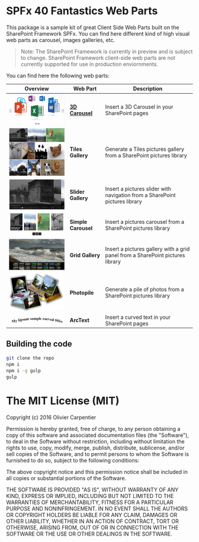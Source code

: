 # SPFx 40 Fantastics Web Parts

This package is a sample kit of great Client Side Web Parts built on the SharePoint Framework SPFx.
You can find here different kind of high visual web parts as carousel, images galleries, etc.

> Note: The SharePoint Framework is currently in preview and is subject to change. SharePoint Framework client-side web parts are not currently supported for use in production enviornments.

You can find here the following web parts:

Overview |  Web Part |  Description
------------ | ----------- | -----------
![3d carousel](./assets/overview3dcarousel.png) | [**3D Carousel**](https://github.com/OlivierCC/spfx-40-fantastics/wiki/3D-Carousel) | Insert a 3D Carousel in your SharePoint pages
![Tiles Gallery](./assets/overviewtilesgallery.png) | **Tiles Gallery** |  Generate a Tiles pictures gallery from a SharePoint pictures library
![Slider Gallery ](./assets/overviewslidergallery.png) | **Slider Gallery** | Insert a pictures slider with navigation from a SharePoint pictures library
![Simple Carousel](./assets/overviewsimplecarousel.png) | **Simple Carousel** | Insert a pictures carousel from a SharePoint pictures library
![Grid Gallery](./assets/overviewgridgallery.png) | **Grid Gallery** | Insert a pictures gallery with a grid panel from a SharePoint pictures library
![Photopile](./assets/overviewsliderphotopile.png) | **Photopile** | Generate a pile of photos from a SharePoint pictures library
![ArcText](./assets/overviewarctext.png) | **ArcText** | Insert a curved text in your SharePoint pages

## Building the code

```bash
git clone the repo
npm i
npm i -g gulp
gulp
```

# The MIT License (MIT)

Copyright (c) 2016 Olivier Carpentier

Permission is hereby granted, free of charge, to any person obtaining a copy of this software and associated documentation files (the "Software"), to deal in the Software without restriction, including without limitation the rights to use, copy, modify, merge, publish, distribute, sublicense, and/or sell copies of the Software, and to permit persons to whom the Software is furnished to do so, subject to the following conditions:

The above copyright notice and this permission notice shall be included in all copies or substantial portions of the Software.

THE SOFTWARE IS PROVIDED "AS IS", WITHOUT WARRANTY OF ANY KIND, EXPRESS OR IMPLIED, INCLUDING BUT NOT LIMITED TO THE WARRANTIES OF MERCHANTABILITY, FITNESS FOR A PARTICULAR PURPOSE AND NONINFRINGEMENT. IN NO EVENT SHALL THE AUTHORS OR COPYRIGHT HOLDERS BE LIABLE FOR ANY CLAIM, DAMAGES OR OTHER LIABILITY, WHETHER IN AN ACTION OF CONTRACT, TORT OR OTHERWISE, ARISING FROM, OUT OF OR IN CONNECTION WITH THE SOFTWARE OR THE USE OR OTHER DEALINGS IN THE SOFTWARE.
